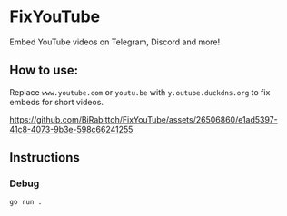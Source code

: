 # FixYouTube
Embed YouTube videos on Telegram, Discord and more!

## How to use:
Replace `www.youtube.com` or `youtu.be` with `y.outube.duckdns.org` to fix embeds for short videos.

https://github.com/BiRabittoh/FixYouTube/assets/26506860/e1ad5397-41c8-4073-9b3e-598c66241255

## Instructions

### Debug
```
go run .
```
